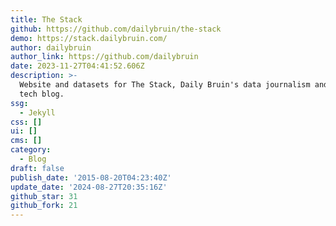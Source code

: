 ```yaml
---
title: The Stack
github: https://github.com/dailybruin/the-stack
demo: https://stack.dailybruin.com/
author: dailybruin
author_link: https://github.com/dailybruin
date: 2023-11-27T04:41:52.606Z
description: >-
  Website and datasets for The Stack, Daily Bruin's data journalism and newsroom
  tech blog.
ssg:
  - Jekyll
css: []
ui: []
cms: []
category:
  - Blog
draft: false
publish_date: '2015-08-20T04:23:40Z'
update_date: '2024-08-27T20:35:16Z'
github_star: 31
github_fork: 21
---
```

